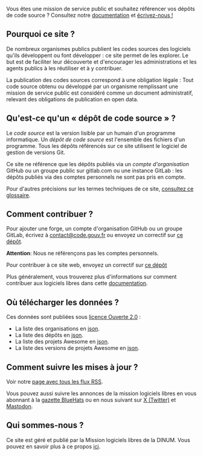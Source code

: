 <div class="fr-highlight"> <p>Vous êtes une mission de service public et souhaitez référencer vos dépôts de code source ? Consultez notre <a target="new" href="https://code.gouv.fr/documentation/">documentation</a> et <a href="mailto:contact@code.gouv.fr">écrivez-nous !</a> </p> </div>

## Pourquoi ce site ?

De nombreux organismes publics publient les codes sources des logiciels qu'ils développent ou font développer : ce site permet de les explorer. Le but est de faciliter leur découverte et d'encourager les administrations et les agents publics à les réutiliser et à y contribuer.

La publication des codes sources correspond à une obligation légale : Tout code source obtenu ou développé par un organisme remplissant une mission de service public est considéré comme un document administratif, relevant des obligations de publication en open data.

## Qu'est-ce qu'un « dépôt de code source » ?

Le *code source* est la version lisible par un humain d'un programme informatique.  Un *dépôt de code source* est l'ensemble des fichiers d'un programme.  Tous les dépôts référencés sur ce site utilisent le logiciel de gestion de versions Git.

Ce site ne référence que les dépôts publiés via un *compte d'organisation* GitHub ou un groupe public sur gitlab.com ou une instance GitLab : les dépôts publiés via des comptes personnels ne sont pas pris en compte.

Pour d'autres précisions sur les termes techniques de ce site, [consultez ce glossaire](https://code.gouv.fr/documentation/#glossaire).

## Comment contribuer ?

Pour ajouter une forge, un compte d'organisation GitHub ou un groupe GitLab, écrivez à [contact@code.gouv.fr](mailto:contact@code.gouv.fr) ou envoyez un correctif sur [ce dépôt](https://git.sr.ht/~codegouvfr/codegouvfr-outils/).

**Attention**: Nous ne référençons pas les comptes personnels.

Pour contribuer à ce site web, envoyez un correctif sur [ce dépôt](https://git.sr.ht/~codegouvfr/codegouvfr-sources)

Plus généralement, vous trouverez plus d'informations sur comment contribuer aux logiciels libres dans cette [documentation](https://code.gouv.fr/documentation/#/publier).

## Où télécharger les données ?

Ces données sont publiées sous [licence Ouverte 2.0](https://spdx.org/licenses/etalab-2.0.html) :

* La liste des organisations en [json](/data/owners.json).
* La liste des dépôts en [json](/data/repositories.json).
* La liste des projets Awesome en [json](/data/awesome.json).
* La liste des versions de projets Awesome en [json](/data/releases.json).

## Comment suivre les mises à jour ?

Voir notre [page avec tous les flux RSS](#/feeds).

Vous pouvez aussi suivre les annonces de la mission logiciels libres en vous abonnant à la [gazette BlueHats](https://code.gouv.fr/fr/bluehats/tags/gazette//) ou en nous suivant sur [X (Twitter)](https://x.com/codegouvfr) et [Mastodon](https://social.numerique.gouv.fr/@codegouvfr).

## Qui sommes-nous ?

Ce site est géré et publié par la Mission logiciels libres de la DINUM. Vous pouvez en savoir plus à ce propos [ici](https://code.gouv.fr/fr/mission/).
